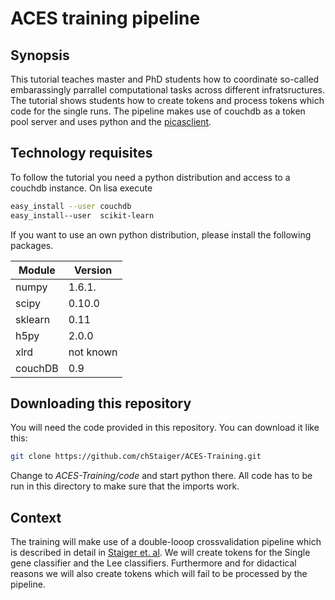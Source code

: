 # ACES training pipeline

## Synopsis
This tutorial teaches master and PhD students how to coordinate so-called embarassingly parrallel computational tasks across different infratsructures.
The tutorial shows students how to create tokens and process tokens which code for the single runs.
The pipeline makes use of couchdb as a token pool server and uses python and the [picasclient](https://github.com/jjbot/picasclient).

## Technology requisites
To follow the tutorial you need a python distribution and access to a couchdb instance.
On lisa execute

```sh
easy_install --user couchdb
easy_install--user  scikit-learn
```

If you want to use an own python distribution, please install the following packages.

Module | Version
-------|---------------
numpy | 1.6.1.
scipy | 0.10.0
sklearn | 0.11
h5py | 2.0.0
xlrd | not known
couchDB | 0.9

## Downloading this repository
You will need the code provided in this repository. You can download it like this:
```sh
git clone https://github.com/chStaiger/ACES-Training.git
```
Change to *ACES-Training/code* and start python there. All code has to be run in this directory to make sure that the imports work.

## Context
The training will make use of a double-looop crossvalidation pipeline which is described in detail in [Staiger et. al](http://dx.doi.org/10.3389/fgene.2013.00289). 
We will create tokens for the Single gene classifier and the Lee classifiers. Furthermore and for didactical reasons we will also create tokens which will fail to be processed by the pipeline.

